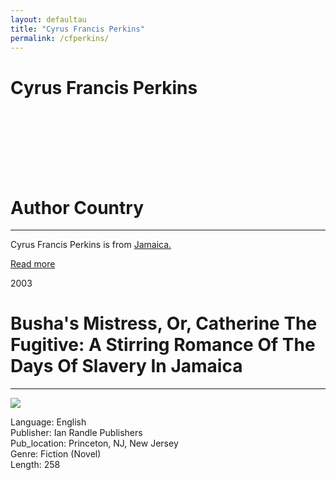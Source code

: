 ```yaml
---
layout: defaultau
title: "Cyrus Francis Perkins"
permalink: /cfperkins/
---
```

<!-- partial:index.partial.html -->
<div class="content">
     <h1>Cyrus Francis Perkins</h1>
    <div class="quote">
        <div><img src="" class="logo"></div>
    </div>
    <div class="timeline">
        <div style="padding-bottom:100px;"></div>
        <div class="block">
             <div class="date right"><p class="right"></p></div>
            <div class="dot"></div>
            <div class="left first">
            <div class="author_country">
                <h1>Author Country</h1><hr>
          <div class="aclocation">  <p>Cyrus Francis Perkins is from <a href="http://localhost:4000/62">Jamaica.</a></p></div>
              <div class="acreadmore">  <a href="" target="_blank">Read more</a></div>
            </div>
            </div>
        <div class="block">
            <div class="date left"><p class="left">2003</p></div>
            <div class="dot"></div>
            <div class="right">
                <h1>Busha's Mistress, Or, Catherine The Fugitive: A Stirring Romance Of The Days Of Slavery In Jamaica</h1><hr>
                <p><img src="https://m.media-amazon.com/images/W/WEBP_402378-T1/images/I/51ejMll6LpL.jpg"></p>
                <p>
                Language: English<br/>
                Publisher: Ian Randle Publishers<br/>
                Pub_location: Princeton, NJ, New Jersey<br/>
                Genre: Fiction (Novel)<br/>
                Length: 258<br/>                   </p>
            </div>
        </div>
